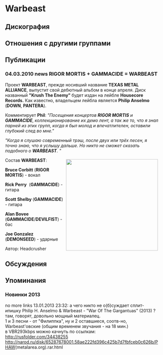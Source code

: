 # Warbeast



## Дискография


## Отношения с другими группами


## Публикации

### 04.03.2010 news RIGOR MORTIS + GAMMACIDE &#x3D; WARBEAST

<P>Проект <STRONG>WARBEAST</STRONG>, прежде носивший название <STRONG>TEXAS METAL ALLIANCE</STRONG>, выпустит свой дебютный альбом в конце апреля. Диск названный <STRONG>"Krush The Enemy" </STRONG>будет издан на лейбле <STRONG>Housecore Records.</STRONG> Как известно, владельцем лейбла является <STRONG>Philip Anselmo</STRONG> (<STRONG>DOWN</STRONG>, <STRONG>PANTERA</STRONG>).</P>
<P>Комментирует <STRONG>Phil</STRONG>: <EM>"Посещения концертов <STRONG>RIGOR MORTIS</STRONG> и <STRONG>GAMMACIDE</STRONG>,<STRONG> </STRONG>коллекционирование&nbsp;их&nbsp;демо лент,&nbsp;а так же то, что я знал парней из этих групп, когда я был молод и&nbsp;впечатлителен, оставили глубокий&nbsp;след во мне."</EM></P>
<P><EM>"Когда я слушаю современный трэш, после двух или трёх песен, я точно знаю, что я услышу дальше. Но никто не сможет сказать подобного о <STRONG>WARBEAST</STRONG>. "</EM></P>
<P><IMG border=0 hspace=5 alt="" vspace=5 align=right src="/images/news_rus/2010.03/16335.jpg" width=300 height=298>Состав <STRONG>WARBEAST</STRONG>:</P>
<P><STRONG>Bruce Corbitt</STRONG> (<STRONG>RIGOR MORTIS</STRONG>) - вокал</P>
<P><STRONG>Rick Perry</STRONG>&nbsp; (<STRONG>GAMMACIDE</STRONG>) - гитара</P>
<P><STRONG>Scott Shelby </STRONG>(<STRONG>GAMMACIDE</STRONG>) - гитара</P>
<P><STRONG>Alan Bovee</STRONG> (<STRONG>GAMMACIDE</STRONG>/<B itxtvisited="1">DEVILFIST</B>) - бас</P>
<P><STRONG>Joe Gonzalez</STRONG> (<STRONG>DEMONSEED</STRONG>) - ударные</P>
Автор: Headcrusher


## Обсуждения


## Упоминания

### Новинки 2013

no more links 13.01.2013 23:32:
а чего никто не о(б)суждает сплит-ипишку Philip H. Anselmo & Warbeast - "War Of The Gargantuas" (2013) ? там, говорят, довольно мощный материалец. <BR>1 и 3 песни - от "Филиппка", ну и 2 оставшиеся, соотв-но, Warbeast'овские (общим временем звучания - на 18 мин.)<BR>в VBR293kbps можно качнуть по ссылкам:<BR><A HREF="http://rusfolder.com/34438255" TARGET="_blank">http://rusfolder.com/34438255</A><BR><A HREF="http://narod.ru/disk/65287678001.58ae222fd396c425b7d7fbfceb0c626b/PHAW" TARGET="_blank">http://narod.ru/disk/65287678001.58ae222fd396c425b7d7fbfceb0c626b/PHAW</A>(metalarea.org).rar.html

